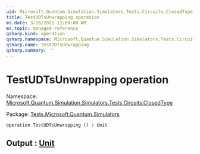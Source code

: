 ```yaml
---
uid: Microsoft.Quantum.Simulation.Simulators.Tests.Circuits.ClosedType.TestUDTsUnwrapping
title: TestUDTsUnwrapping operation
ms.date: 3/26/2021 12:00:00 AM
ms.topic: managed-reference
qsharp.kind: operation
qsharp.namespace: Microsoft.Quantum.Simulation.Simulators.Tests.Circuits.ClosedType
qsharp.name: TestUDTsUnwrapping
qsharp.summary: ''
---
```


# TestUDTsUnwrapping operation

Namespace: [Microsoft.Quantum.Simulation.Simulators.Tests.Circuits.ClosedType](xref:Microsoft.Quantum.Simulation.Simulators.Tests.Circuits.ClosedType)

Package: [Tests.Microsoft.Quantum.Simulators](https://nuget.org/packages/Tests.Microsoft.Quantum.Simulators)




```qsharp
operation TestUDTsUnwrapping () : Unit
```


## Output : [Unit](xref:microsoft.quantum.lang-ref.unit)

